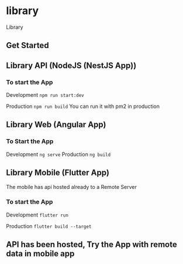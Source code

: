 # library
Library


## Get Started 

## Library API (NodeJS (NestJS App))
### To start the App
Development
`npm run start:dev`

Production
`npm run build` You can run it with pm2 in production


## Library Web (Angular App)
### To Start the App
Development
`ng serve`
Production
`ng build`

## Library Mobile (Flutter App)
The mobile has api hosted already to a Remote Server 
### To start the App
Development
`flutter run`

Production
`flutter build --target`


## API has been hosted, Try the App with remote data in mobile app